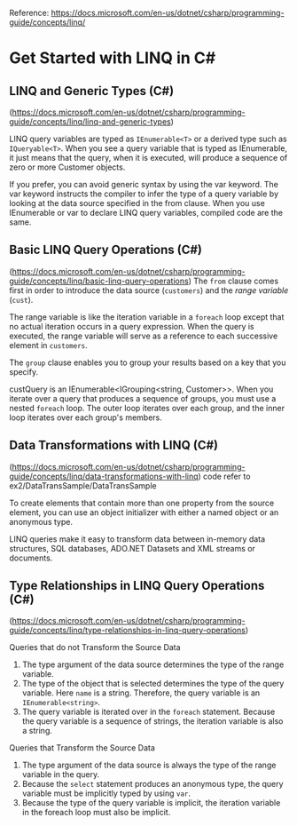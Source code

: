 Reference: https://docs.microsoft.com/en-us/dotnet/csharp/programming-guide/concepts/linq/
# Get Started with LINQ in C#
## LINQ and Generic Types (C#)
(https://docs.microsoft.com/en-us/dotnet/csharp/programming-guide/concepts/linq/linq-and-generic-types)

LINQ query variables are typed as `IEnumerable<T>` or a derived type such as `IQueryable<T>`. When you see a query variable that is typed as IEnumerable<Customer>, it just means that the query, when it is executed, will produce a sequence of zero or more Customer objects.

If you prefer, you can avoid generic syntax by using the var keyword. The var keyword instructs the compiler to infer the type of a query variable by looking at the data source specified in the from clause. When you use IEnumerable<T> or var to declare LINQ query variables, compiled code are the same.
## Basic LINQ Query Operations (C#)
(https://docs.microsoft.com/en-us/dotnet/csharp/programming-guide/concepts/linq/basic-linq-query-operations)
 The `from` clause comes first in order to introduce the data source (`customers`) and the *range variable* (`cust`).
 
The range variable is like the iteration variable in a `foreach` loop except that no actual iteration occurs in a query expression. When the query is executed, the range variable will serve as a reference to each successive element in `customers`. 

The `group` clause enables you to group your results based on a key that you specify. 

custQuery is an IEnumerable<IGrouping<string, Customer>>. When you iterate over a query that produces a sequence of groups, you must use a nested `foreach` loop. The outer loop iterates over each group, and the inner loop iterates over each group's members.
## Data Transformations with LINQ (C#)
(https://docs.microsoft.com/en-us/dotnet/csharp/programming-guide/concepts/linq/data-transformations-with-linq)
code refer to ex2/DataTransSample/DataTransSample

To create elements that contain more than one property from the source element, you can use an object initializer with either a named object or an anonymous type.

LINQ queries make it easy to transform data between in-memory data structures, SQL databases, ADO.NET Datasets and XML streams or documents. 
## Type Relationships in LINQ Query Operations (C#)
(https://docs.microsoft.com/en-us/dotnet/csharp/programming-guide/concepts/linq/type-relationships-in-linq-query-operations)

Queries that do not Transform the Source Data
1. The type argument of the data source determines the type of the range variable.
2. The type of the object that is selected determines the type of the query variable. Here `name` is a string. Therefore, the query variable is an `IEnumerable<string>`.
 3. The query variable is iterated over in the `foreach` statement. Because the query variable is a sequence of strings, the iteration variable is also a string.
 
 Queries that Transform the Source Data
1. The type argument of the data source is always the type of the range variable in the query.
2. Because the `select` statement produces an anonymous type, the query variable must be implicitly typed by using `var`.
3. Because the type of the query variable is implicit, the iteration variable in the foreach loop must also be implicit.
 
 
